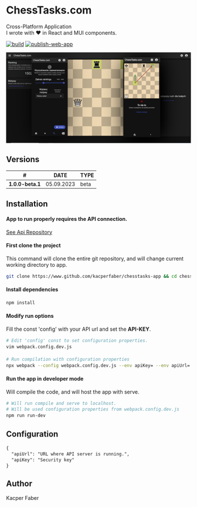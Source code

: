 # ChessTasks.com
 Cross-Platform Application
<br>
I wrote with ❤ in React and MUI components.

[![build](https://github.com/kacperfaber/chesstasks-app/actions/workflows/build.yml/badge.svg)](https://github.com/kacperfaber/chesstasks-app/actions/workflows/build.yml)
[![publish-web-app](https://github.com/kacperfaber/chesstasks-app/actions/workflows/publish-web-app.yml/badge.svg)](https://github.com/kacperfaber/chesstasks-app/actions/workflows/publish-web-app.yml)


![baner](assets/banner.png)



## Versions

| **#**            |    DATE    | TYPE |
|------------------|:----------:|------|
| **1.0.0-beta.1** | 05.09.2023 | beta |


## Installation

#### App to run properly requires the API connection.
[See Api Repository](https://www.github.com/kacperfaber/chesstasks-server)

#### First clone the project
This command will clone the entire git repository, and will change current working directory to app.
```bash
git clone https://www.github.com/kacperfaber/chesstasks-app && cd chesstasks-app
```

#### Install dependencies
```bash
npm install
```


#### Modify run options
Fill the const 'config' with your API url and set the **API-KEY**.
```bash
# Edit 'config' const to set configuration properties.
vim webpack.config.dev.js

# Run compilation with configuration properties
npx webpack --config webpack.config.dev.js --env apiKey= --env apiUrl=
```

#### Run the app in developer mode
Will compile the code, and will host the app with serve.
```bash
# Will run compile and serve to localhost.
# Will be used configuration properties from webpack.config.dev.js
npm run run-dev
```

## Configuration
```json5
{
  "apiUrl": "URL where API server is running.",
  "apiKey": "Security key"
}
```


## Author

Kacper Faber
